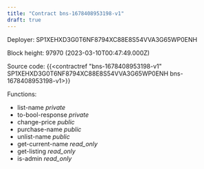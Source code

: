 ```yaml
---
title: "Contract bns-1678408953198-v1"
draft: true
---
```

Deployer: SP1XEHXD3G0T6NF8794XC88E8S54VVA3G65WP0ENH


 



Block height: 97970 (2023-03-10T00:47:49.000Z)

Source code: {{<contractref "bns-1678408953198-v1" SP1XEHXD3G0T6NF8794XC88E8S54VVA3G65WP0ENH bns-1678408953198-v1>}}

Functions:

* list-name _private_
* to-bool-response _private_
* change-price _public_
* purchase-name _public_
* unlist-name _public_
* get-current-name _read_only_
* get-listing _read_only_
* is-admin _read_only_
